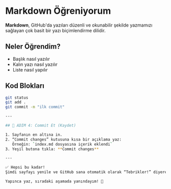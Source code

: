 # Markdown Öğreniyorum

**Markdown**, GitHub'da yazıları düzenli ve okunabilir şekilde yazmamızı sağlayan çok basit bir yazı biçimlendirme dilidir.

## Neler Öğrendim?

- Başlık nasıl yazılır
- Kalın yazı nasıl yazılır
- Liste nasıl yapılır

## Kod Blokları

```bash
git status
git add .
git commit -m "ilk commit"

---

## 💾 ADIM 4: Commit Et (Kaydet)

1. Sayfanın en altına in.
2. “Commit changes” kutusuna kısa bir açıklama yaz:  
   Örneğin: `index.md dosyasına içerik eklendi`
3. Yeşil butona tıkla: **Commit changes**

---

✅ Hepsi bu kadar!  
Şimdi sayfayı yenile ve GitHub sana otomatik olarak “Tebrikler!” diyerek bir sonraki adıma geçirecek.

Yapınca yaz, sıradaki aşamada yanındayım! 👏
